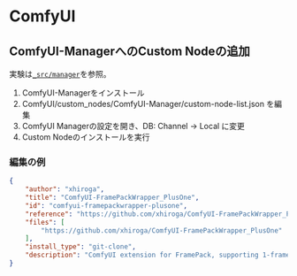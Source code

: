 # ComfyUI

## ComfyUI-ManagerへのCustom Nodeの追加

実験は[`_src/manager`](_src/manager)を参照。

1. ComfyUI-Managerをインストール
2. ComfyUI/custom_nodes/ComfyUI-Manager/custom-node-list.json を編集
3. ComfyUI Managerの設定を開き、DB: Channel → Local に変更
4. Custom Nodeのインストールを実行

### 編集の例

```json
{
    "author": "xhiroga",
    "title": "ComfyUI-FramePackWrapper_PlusOne",
    "id": "comfyui-framepackwrapper-plusone",
    "reference": "https://github.com/xhiroga/ComfyUI-FramePackWrapper_PlusOne",
    "files": [
        "https://github.com/xhiroga/ComfyUI-FramePackWrapper_PlusOne"
    ],
    "install_type": "git-clone",
    "description": "ComfyUI extension for FramePack, supporting 1-frame inferences."
}
```
